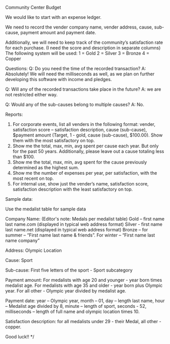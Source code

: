 Community Center Budget

We would like to start with an expense ledger. 

We need to record the vender company name, vender address, cause, sub-cause, payment amount and payment date.

Additionally, we will need to keep track of the community’s satisfaction rate for each purchase. (I need the score and description in separate columns)
The following system will be used:
1 = Gold
2 = Silver
3 = Bronze
4 = Copper

Questions:
Q: Do you need the time of the recorded transaction?
A: Absolutely! We will need the milliseconds as well, as we plan on further developing this software with income and pledges. 

Q: Will any of the recorded transactions take place in the future?
A: we are not restricted either way.

Q: Would any of the sub-causes belong to multiple causes?
A: No.

Reports: 
1)	For corporate events, list all venders in the following format: vender, satisfaction score – satisfaction description, cause (sub-cause), $payment amount 
    (Target, 1 - gold, cause (sub-cause), $100.00). Show them with the most satisfactory on top.
2)	Show me the total, max, min, avg spent per cause each year. But only for the past 50 years. 
    Additionally, please leave out a cause totaling less than $100.
3)	Show me the total, max, min, avg spent for the cause previously determined as the highest sum.
4)	Show me the number of expenses per year, per satisfaction, with the most recent on top.
5)	For internal use, show just the vender’s name, satisfaction score, satisfaction description with the least satisfactory on top.

Sample data:

Use the medalist table for sample data

Company Name: (Editor's note: Medals per medalist table)
    Gold – first name last name.com (displayed in typical web address format)
    Silver - first name last name.net (displayed in typical web address format)
    Bronze – for summer – “First name last name & friends”. For winter – “First name last name company”

Address: Olympic Location

Cause: Sport

Sub-cause: First five letters of the sport - Sport subcategory

Payment amount: 
    For medalists with age 20 and younger - year born times medalist age. 
    For medalists with age 35 and older - year born plus Olympic year. 
    For all other - Olympic year divided by medalist age.

Payment date: year – Olympic year, month – 01, day – length last name, hour – Medalist age divided by 8, minute – length of sport, seconds - 52, milliseconds – length of full name and olympic location times 10.

Satisfaction description: for all medalists under 29 - their Medal, all other - copper.

Good luck!!
*/
